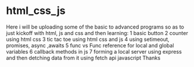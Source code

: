 # html_css_js
Here i will be uploading some of the basic to advanced programs so as to just kickoff with html, js and css and then learning:
1 basic button 
2 counter using html css
3 tic tac toe using html css and js
4 using setimeout, promises, async ,awaits
5 func vs Func reference for local and global variables
6 callback methods in js 
7 forming a local server using express and then detching data from it using fetch api javascript
Thanks
